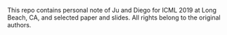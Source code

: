 This repo contains personal note of Ju and Diego for ICML 2019 at Long Beach, CA, and selected paper and slides. All rights belong to the original authors.
